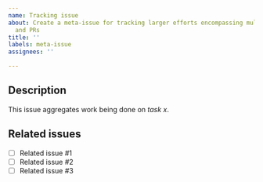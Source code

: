 ```yaml
---
name: Tracking issue
about: Create a meta-issue for tracking larger efforts encompassing multiple issues
  and PRs
title: ''
labels: meta-issue
assignees: ''

---
```


## Description

This issue aggregates work being done on _task x_.

## Related issues

- [ ] Related issue #1
- [ ] Related issue #2
- [ ] Related issue #3
